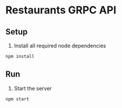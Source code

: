 # Restaurants GRPC API

## Setup
1. Install all required node dependencies
```
npm install
```

## Run
1. Start the server
```
npm start
```